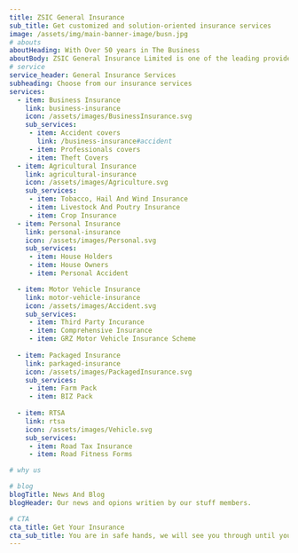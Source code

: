 ```yaml
---
title: ZSIC General Insurance
sub_title: Get customized and solution-oriented insurance services
image: /assets/img/main-banner-image/busn.jpg
# abouts
aboutHeading: With Over 50 years in The Business
aboutBody: ZSIC General Insurance Limited is one of the leading providers of short-term Insurance in Zambia, with vast expertise in Business, Personal, Motor Vehicle and Agricultural insurance
# service
service_header: General Insurance Services
subheading: Choose from our insurance services
services:
  - item: Business Insurance
    link: business-insurance
    icon: /assets/images/BusinessInsurance.svg
    sub_services:
     - item: Accident covers
       link: /business-insurance#accident
     - item: Professionals covers
     - item: Theft Covers
  - item: Agricultural Insurance
    link: agricultural-insurance
    icon: /assets/images/Agriculture.svg
    sub_services:
     - item: Tobacco, Hail And Wind Insurance
     - item: Livestock And Poutry Insurance
     - item: Crop Insurance
  - item: Personal Insurance
    link: personal-insurance
    icon: /assets/images/Personal.svg
    sub_services:
     - item: House Holders
     - item: House Owners
     - item: Personal Accident 

  - item: Motor Vehicle Insurance
    link: motor-vehicle-insurance
    icon: /assets/images/Accident.svg
    sub_services:
     - item: Third Party Incurance
     - item: Comprehensive Insurance
     - item: GRZ Motor Vehicle Insurance Scheme
  
  - item: Packaged Insurance
    link: parkaged-insurance
    icon: /assets/images/PackagedInsurance.svg
    sub_services:
     - item: Farm Pack
     - item: BIZ Pack
  
  - item: RTSA
    link: rtsa
    icon: /assets/images/Vehicle.svg
    sub_services:
     - item: Road Tax Insurance
     - item: Road Fitness Forms

# why us

# blog
blogTitle: News And Blog
blogHeader: Our news and opions writien by our stuff members. 

# CTA 
cta_title: Get Your Insurance
cta_sub_title: You are in safe hands, we will see you through until your are covered
---
```





